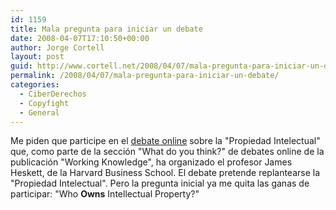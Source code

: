```yaml
---
id: 1159
title: Mala pregunta para iniciar un debate
date: 2008-04-07T17:10:50+00:00
author: Jorge Cortell
layout: post
guid: http://www.cortell.net/2008/04/07/mala-pregunta-para-iniciar-un-debate/
permalink: /2008/04/07/mala-pregunta-para-iniciar-un-debate/
categories:
  - CiberDerechos
  - Copyfight
  - General
---
```

Me piden que participe en el <a href="http://hbswk.hbs.edu/item/5909.html" title="HBSWK" target="_blank">debate online</a> sobre la "Propiedad Intelectual" que, como parte de la sección "What do you think?" de debates online de la publicación "Working Knowledge", ha organizado el profesor James Heskett, de la Harvard Business School. El debate pretende replantearse la "Propiedad Intelectual". Pero la pregunta inicial ya me quita las ganas de participar: "Who **Owns** Intellectual Property?"